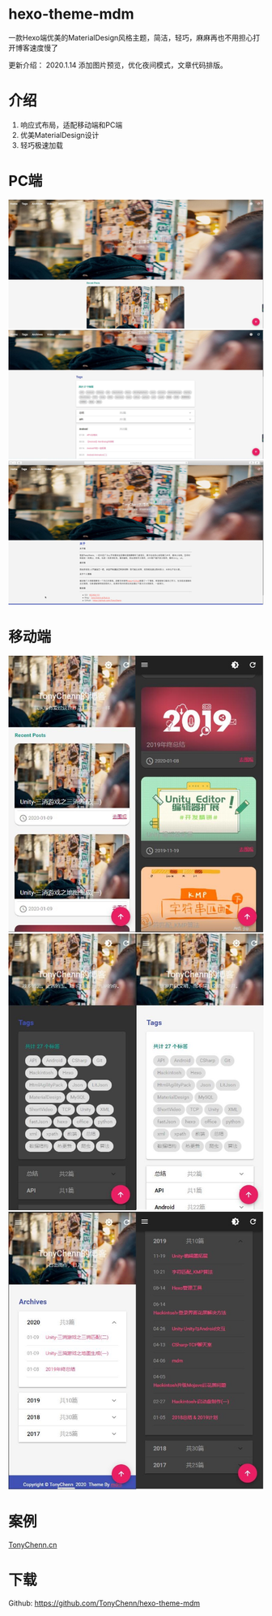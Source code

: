 # hexo-theme-mdm
一款Hexo端优美的MaterialDesign风格主题，简洁，轻巧，麻麻再也不用担心打开博客速度慢了


更新介绍：
2020.1.14
添加图片预览，优化夜间模式，文章代码排版。

# 介绍
1. 响应式布局，适配移动端和PC端
2. 优美MaterialDesign设计
3. 轻巧极速加载

# PC端

![](https://raw.githubusercontent.com/TonyChenn/BlogPicture/master/2019/0406/img1.jpg)
![](https://raw.githubusercontent.com/TonyChenn/BlogPicture/master/2019/0406/img2.jpg)
![](https://raw.githubusercontent.com/TonyChenn/BlogPicture/master/2019/0406/about.jpg)

# 移动端

![](https://raw.githubusercontent.com/TonyChenn/BlogPicture/master/2019/0406/phone_main.jpg)
![](https://raw.githubusercontent.com/TonyChenn/BlogPicture/master/2019/0406/phone_tag.jpg)
![](https://raw.githubusercontent.com/TonyChenn/BlogPicture/master/2019/0406/phone_archives.jpg)

# 案例
[TonyChenn.cn](https://Tonychenn.cn)

# 下载
Github: https://github.com/TonyChenn/hexo-theme-mdm
